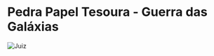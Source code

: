 ﻿# Pedra Papel Tesoura - Guerra das Galáxias
 
![Juiz](https://user-images.githubusercontent.com/62105047/144522994-a323b6d3-e0a8-45b9-b9ac-1c612ff303f1.jpg)
